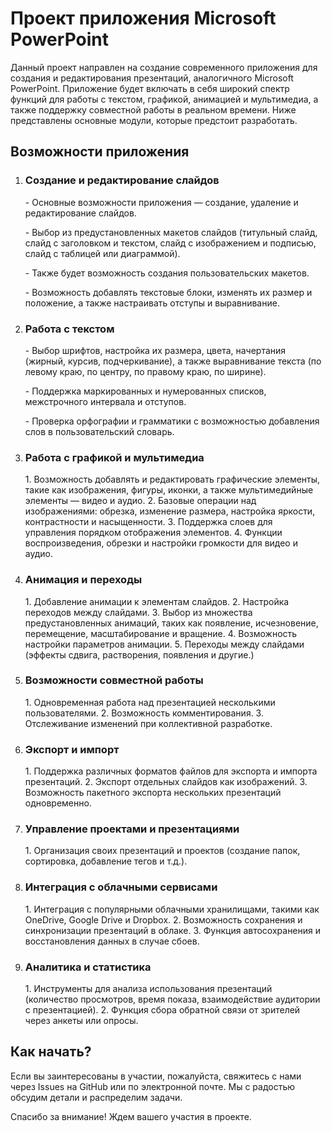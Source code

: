 <!-- README для проекта разработки приложения Microsoft PowerPoint -->

<h1>Проект приложения Microsoft PowerPoint</h1>

<p>
    Данный проект направлен на создание современного приложения для создания и редактирования презентаций, аналогичного Microsoft PowerPoint. 
    Приложение будет включать в себя широкий спектр функций для работы с текстом, графикой, анимацией и мультимедиа, а также поддержку 
    совместной работы в реальном времени. Ниже представлены основные модули, которые предстоит разработать.
</p>

<h2>Возможности приложения</h2>

<ol>
    <li>
        <h3>Создание и редактирование слайдов</h3>
        <p>
              <p> - Основные возможности приложения — создание, удаление и редактирование слайдов. </p>
              <p> - Выбор из предустановленных макетов слайдов (титульный слайд, слайд с заголовком и текстом, слайд с изображением и подписью, слайд с таблицей или диаграммой).</p>
             <p>  - Также будет возможность создания пользовательских макетов. </p>
             <p>  - Возможность добавлять текстовые блоки, изменять их размер и положение, а также настраивать отступы и выравнивание.</p>
        </p>
    </li>
    <li>
        <h3>Работа с текстом</h3>
        <p>
             <p> - Выбор шрифтов, настройка их размера, цвета, начертания (жирный, курсив, подчеркивание), а также выравнивание текста (по левому краю, по центру, по правому краю, по ширине). </p>
             <p> - Поддержка маркированных и нумерованных списков, межстрочного интервала и отступов. </p>
             <p> - Проверка орфографии и грамматики с возможностью добавления слов в пользовательский словарь.</p>
        </p>
    </li>
    <li>
        <h3>Работа с графикой и мультимедиа</h3>
        <p>
            1. Возможность добавлять и редактировать графические элементы, такие как изображения, фигуры, иконки, а также мультимедийные элементы — видео и аудио.
            2. Базовые операции над изображениями: обрезка, изменение размера, настройка яркости, контрастности и насыщенности.
            3. Поддержка слоев для управления порядком отображения элементов. 
            4. Функции воспроизведения, обрезки и настройки громкости для видео и аудио.
        </p>
    </li>    
    <li>
        <h3>Анимация и переходы</h3>
        <p>
            1. Добавление анимации к элементам слайдов.
            2. Настройка переходов между слайдами.
            3. Выбор из множества предустановленных анимаций, таких как появление, исчезновение, перемещение, масштабирование и вращение. 
            4. Возможность настройки параметров анимации.
            5. Переходы между слайдами (эффекты сдвига, растворения, появления и другие.)
        </p>
    </li>    
    <li>
        <h3>Возможности совместной работы</h3>
        <p>
            1. Одновременная работа над презентацией несколькими пользователями.
            2. Возможность комментирования.
            3. Отслеживание изменений при коллективной разработке. 
        </p>
    </li>    
    <li>
        <h3>Экспорт и импорт</h3>
        <p>
            1. Поддержка различных форматов файлов для экспорта и импорта презентаций.
            2. Экспорт отдельных слайдов как изображений.
            3. Возможность пакетного экспорта нескольких презентаций одновременно.
        </p>
    </li>    
    <li>
        <h3>Управление проектами и презентациями</h3>
        <p>
            1. Организация своих презентаций и проектов (создание папок, сортировка, добавление тегов и т.д.).
        </p>
    </li>    
    <li>
        <h3>Интеграция с облачными сервисами</h3>
        <p>
            1. Интеграция с популярными облачными хранилищами, такими как OneDrive, Google Drive и Dropbox. 
            2. Возможность сохранения и синхронизации презентаций в облаке.
            3. Функция автосохранения и восстановления данных в случае сбоев.
        </p>
    </li>    
    <li>
        <h3>Аналитика и статистика</h3>
        <p>
            1. Инструменты для анализа использования презентаций (количество просмотров, время показа, взаимодействие аудитории с презентацией).
            2. Функция сбора обратной связи от зрителей через анкеты или опросы.
        </p>
    </li>
</ol>

<h2>Как начать?</h2>

<p>
    Если вы заинтересованы в участии, пожалуйста, свяжитесь с нами через Issues на GitHub или по электронной почте. 
    Мы с радостью обсудим детали и распределим задачи.
</p>

<p>Спасибо за внимание! Ждем вашего участия в проекте.</p>
